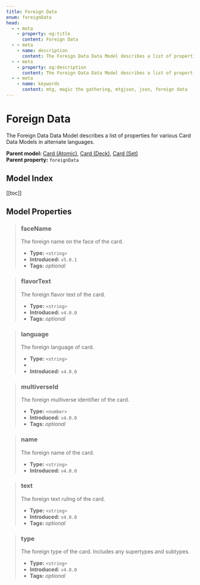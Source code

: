 ```yaml
---
title: Foreign Data
enum: foreignData
head:
  - - meta
    - property: og:title
      content: Foreign Data
  - - meta
    - name: description
      content: The Foreign Data Data Model describes a list of properties for various Card Data Models in alternate languages.
  - - meta
    - property: og:description
      content: The Foreign Data Data Model describes a list of properties for various Card Data Models in alternate languages.
  - - meta
    - name: keywords
      content: mtg, magic the gathering, mtgjson, json, foreign data
---
```


# Foreign Data

The Foreign Data Data Model describes a list of properties for various Card Data Models in alternate languages.

**Parent model:** [Card (Atomic)](/data-models/card-atomic/), [Card (Deck)](/data-models/card-deck/), [Card (Set)](/data-models/card-set/)  
**Parent property:** `foreignData`

## Model Index

<PropertyToggler/>

[[toc]]

## Model Properties

> ### faceName
>
> The foreign name on the face of the card.
>
> - **Type:** `<string>`
> - **Introduced:** `v5.0.1`
> - **Tags:** <i class="optional">optional</i>

> ### flavorText
>
> The foreign flavor text of the card.
>
> - **Type:** `<string>`
> - **Introduced:** `v4.0.0`
> - **Tags:** <i class="optional">optional</i>

> ### language
>
> The foreign language of card.
>
> - **Type:** `<string>`
> - <ExampleField type='language'/>
> - **Introduced:** `v4.0.0`

> ### multiverseId
>
> The foreign multiverse identifier of the card.
>
> - **Type:** `<number>`
> - **Introduced:** `v4.0.0`
> - **Tags:** <i class="optional">optional</i>

> ### name
>
> The foreign name of the card.
>
> - **Type:** `<string>`
> - **Introduced:** `v4.0.0`

> ### text
>
> The foreign text ruling of the card.
>
> - **Type:** `<string>`
> - **Introduced:** `v4.0.0`
> - **Tags:** <i class="optional">optional</i>

> ### type
>
> The foreign type of the card. Includes any supertypes and subtypes.
>
> - **Type:** `<string>`
> - **Introduced:** `v4.0.0`
> - **Tags:** <i class="optional">optional</i>

